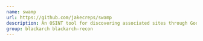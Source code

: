 ```yaml
---
name: swamp
url: https://github.com/jakecreps/swamp
description: An OSINT tool for discovering associated sites through Google Analytics Tracking IDs.
group: blackarch blackarch-recon
---
```

